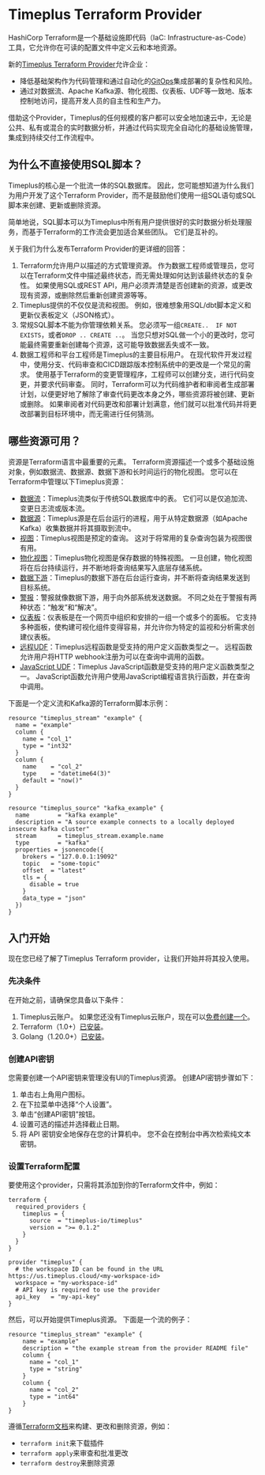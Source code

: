 # Timeplus Terraform Provider

HashiCorp Terraform是一个基础设施即代码（IaC: Infrastructure-as-Code）工具，它允许你在可读的配置文件中定义云和本地资源。

新的[Timeplus Terraform Provider](https://registry.terraform.io/providers/timeplus-io/timeplus/latest)允许企业：

- 降低基础架构作为代码管理和通过自动化的[GitOps](https://github.com/readme/featured/defining-gitops)集成部署的复杂性和风险。
- 通过对数据流、Apache Kafka源、物化视图、仪表板、UDF等一致地、版本控制地访问，提高开发人员的自主性和生产力。

借助这个Provider，Timeplus的任何规模的客户都可以安全地加速云中，无论是公共、私有或混合的实时数据分析，并通过代码实现完全自动化的基础设施管理，集成到持续交付工作流程中。



## 为什么不直接使用SQL脚本？

Timeplus的核心是一个批流一体的SQL数据库。 因此，您可能想知道为什么我们为用户开发了这个Terraform Provider，而不是鼓励他们使用一组SQL语句或SQL脚本来创建、更新或删除资源。

简单地说，SQL脚本可以为Timeplus中所有用户提供很好的实时数据分析处理服务，而基于Terraform的工作流会更加适合某些团队。 它们是互补的。

关于我们为什么发布Terraform Provider的更详细的回答：

1. Terraform允许用户以描述的方式管理资源。 作为数据工程师或管理员，您可以在Terraform文件中描述最终状态，而无需处理如何达到该最终状态的复杂性。 如果使用SQL或REST API，用户必须弄清楚是否创建新的资源，或更改现有资源，或删除然后重新创建资源等等。
2. Timeplus提供的不仅仅是流和视图。 例如，很难想象用SQL/dbt脚本定义和更新仪表板定义（JSON格式）。
3. 常规SQL脚本不能为你管理依赖关系。 您必须写一组`CREATE..  IF NOT EXISTS`，或者`DROP .. CREATE ..`。 当您只想对SQL做一个小的更改时，您可能最终需要重新创建每个资源，这可能导致数据丢失或不一致。
4. 数据工程师和平台工程师是Timeplus的主要目标用户。 在现代软件开发过程中，使用分支、代码审查和CICD跟踪版本控制系统中的更改是一个常见的需求。 使用基于Terraform的变更管理程序，工程师可以创建分支，进行代码变更，并要求代码审查。 同时，Terraform可以为代码维护者和审阅者生成部署计划，以便更好地了解除了审查代码更改本身之外，哪些资源将被创建、更新或删除。 如果审阅者对代码更改和部署计划满意，他们就可以批准代码并将更改部署到目标环境中，而无需进行任何猜测。



## 哪些资源可用？

资源是Terraform语言中最重要的元素。 Terraform资源描述一个或多个基础设施对象，例如数据流、数据源、数据下游和长时间运行的物化视图。 您可以在Terraform中管理以下Timeplus资源：

- [数据流](https://registry.terraform.io/providers/timeplus-io/timeplus/latest/docs/resources/stream)：Timeplus流类似于传统SQL数据库中的表。 它们可以是仅追加流、变更日志流或版本流。
- [数据源](https://registry.terraform.io/providers/timeplus-io/timeplus/latest/docs/resources/source)：Timeplus源是在后台运行的进程，用于从特定数据源（如Apache Kafka）收集数据并将其摄取到流中。
- [视图](https://registry.terraform.io/providers/timeplus-io/timeplus/latest/docs/resources/view)：Timeplus视图是预定的查询。 这对于将常用的复杂查询包装为视图很有用。
- [物化视图](https://registry.terraform.io/providers/timeplus-io/timeplus/latest/docs/resources/materialized_view)：Timeplus物化视图是保存数据的特殊视图。 一旦创建，物化视图将在后台持续运行，并不断地将查询结果写入底层存储系统。
- [数据下游](https://registry.terraform.io/providers/timeplus-io/timeplus/latest/docs/resources/sink)：Timeplus的数据下游在后台运行查询，并不断将查询结果发送到目标系统。
- [警报](https://registry.terraform.io/providers/timeplus-io/timeplus/latest/docs/resources/alert)：警报就像数据下游，用于向外部系统发送数据。 不同之处在于警报有两种状态：“触发”和“解决”。
- [仪表板](https://registry.terraform.io/providers/timeplus-io/timeplus/latest/docs/resources/dashboard)：仪表板是在一个网页中组织和安排的一组一个或多个的面板。 它支持多种面板，使构建可视化组件变得容易，并允许你为特定的监视和分析需求创建仪表板。
- [远程UDF](https://registry.terraform.io/providers/timeplus-io/timeplus/latest/docs/resources/remote_function)：Timeplus远程函数是受支持的用户定义函数类型之一。 远程函数允许用户将HTTP webhook注册为可以在查询中调用的函数。
- [JavaScript UDF](https://registry.terraform.io/providers/timeplus-io/timeplus/latest/docs/resources/javascript_function)：Timeplus JavaScript函数是受支持的用户定义函数类型之一。 JavaScript函数允许用户使用JavaScript编程语言执行函数，并在查询中调用。

下面是一个定义流和Kafka源的Terraform脚本示例：

```hcl
resource "timeplus_stream" "example" {
  name = "example"
  column {
    name = "col_1"
    type = "int32"
  }
  column {
    name    = "col_2"
    type    = "datetime64(3)"
    default = "now()"
  }
}

resource "timeplus_source" "kafka_example" {
  name        = "kafka example"
  description = "A source example connects to a locally deployed insecure kafka cluster"
  stream      = timeplus_stream.example.name
  type        = "kafka"
  properties = jsonencode({
    brokers = "127.0.0.1:19092"
    topic   = "some-topic"
    offset  = "latest"
    tls = {
      disable = true
    }
    data_type = "json"
  })
}

```

## 入门开始

现在您已经了解了Timeplus Terraform provider，让我们开始并将其投入使用。

### 先决条件

在开始之前，请确保您具备以下条件：

1. Timeplus云账户。 如果您还没有Timeplus云账户，现在可以[免费创建一个](https://timeplus.com)。
2. Terraform（1.0+）[已安装](https://learn.hashicorp.com/tutorials/terraform/install-cli)。
3. Golang（1.20.0+）[已安装](https://golang.org/doc/install)。

### 创建API密钥

您需要创建一个API密钥来管理没有UI的Timeplus资源。 创建API密钥步骤如下：

1. 单击右上角用户图标。
2. 在下拉菜单中选择“个人设置”。
3. 单击“创建API密钥”按钮。
4. 设置可选的描述并选择截止日期。
5. 将 API 密钥安全地保存在您的计算机中。 您不会在控制台中再次检索纯文本密钥。

### 设置Terraform配置

要使用这个provider，只需将其添加到你的Terraform文件中，例如：

```hcl
terraform {
  required_providers {
    timeplus = {
      source  = "timeplus-io/timeplus"
      version = ">= 0.1.2"
    }
  }
}

provider "timeplus" {
  # the workspace ID can be found in the URL https://us.timeplus.cloud/<my-workspace-id>
  workspace = "my-workspace-id"
  # API key is required to use the provider
  api_key   = "my-api-key"
}
```

然后，可以开始提供Timeplus资源。 下面是一个流的例子：

```hcl
resource "timeplus_stream" "example" {
    name = "example"
    description = "the example stream from the provider README file"
    column {
      name = "col_1"
      type = "string"
    }
    column {
      name = "col_2"
      type = "int64"
    }
}
```

遵循[Terraform文档](https://developer.hashicorp.com/terraform/tutorials/aws-get-started/install-cli)来构建、更改和删除资源，例如：

- `terraform init`来下载插件
- `terraform apply`来审查和批准更改
- `terraform destroy`来删除资源